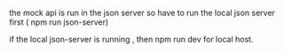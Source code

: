 the mock api is run in the json server
so have to run the local json server first ( npm run json-server)


if the local json-server is running , 
then npm run dev for local host.